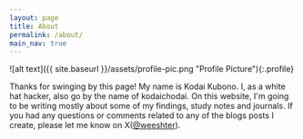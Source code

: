 ```yaml
---
layout: page
title: About
permalink: /about/
main_nav: true
---
```


![alt text]({{ site.baseurl }}/assets/profile-pic.png "Profile Picture"){:.profile}

Thanks for swinging by this page! My name is Kodai Kubono. I, as a white hat hacker, also go by the name of kodaichodai. On this website, I'm going to be writing mostly about some of my findings, study notes and journals. If you had any questions or comments related to any of the blogs posts I create, please let me know on X([@weeshter](https://twitter.com/weeshter)).
